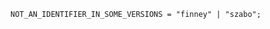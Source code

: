 <!-- This file is generated automatically by infrastructure scripts. Please don't edit by hand. -->

```{ .ebnf .slang-ebnf #NOT_AN_IDENTIFIER_IN_SOME_VERSIONS }
NOT_AN_IDENTIFIER_IN_SOME_VERSIONS = "finney" | "szabo";
```
